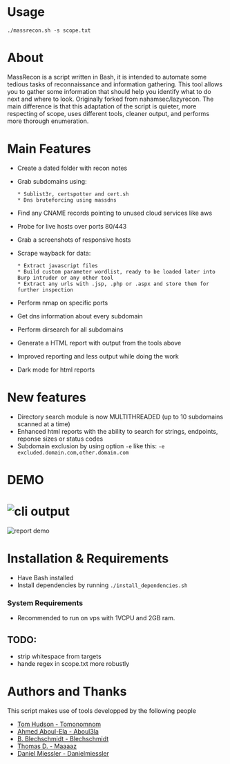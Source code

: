 # Usage

`./massrecon.sh -s scope.txt`

# About

MassRecon is a script written in Bash, it is intended to automate some tedious tasks of reconnaissance and information gathering.
This tool allows you to gather some information that should help you identify what to do next and where to look. Originally forked from nahamsec/lazyrecon.
The main difference is that this adaptation of the script is quieter, more respecting of scope, uses different tools, cleaner output, and performs more thorough enumeration.


# Main Features 
- Create a dated folder with recon notes
- Grab subdomains using:

      * Sublist3r, certspotter and cert.sh
      * Dns bruteforcing using massdns
      
- Find any CNAME records pointing to unused cloud services like aws
- Probe for live hosts over ports 80/443
- Grab a screenshots of responsive hosts 
- Scrape wayback for data:

      * Extract javascript files
      * Build custom parameter wordlist, ready to be loaded later into Burp intruder or any other tool
      * Extract any urls with .jsp, .php or .aspx and store them for further inspection
      
- Perform nmap on specific ports 
- Get dns information about every subdomain
- Perform dirsearch for all subdomains 
- Generate a HTML report with output from the tools above
- Improved reporting and less output while doing the work
- Dark mode for html reports


# New features
- Directory search module is now MULTITHREADED (up to 10 subdomains scanned at a time)
- Enhanced html reports with the ability to search for strings, endpoints, reponse sizes or status codes
- Subdomain exclusion by using option `-e` like this: `-e excluded.domain.com,other.domain.com`

# DEMO
![cli output](https://github.com/plenumlab/lazyrecon/raw/dev/upgrade/recon.gif)
=================================================================================
![report demo](https://github.com/plenumlab/lazyrecon/raw/dev/upgrade/report.gif)


# Installation & Requirements
- Have Bash installed
- Install dependencies by running `./install_dependencies.sh`

### System Requirements
- Recommended to run on vps with 1VCPU and 2GB ram.

## TODO:
* strip whitespace from targets
* hande regex in scope.txt more robustly


# Authors and Thanks
This script makes use of tools developped by the following people
- [Tom Hudson - Tomonomnom](https://github.com/tomnomnom)
- [Ahmed Aboul-Ela - Aboul3la](https://github.com/aboul3la)
- [B. Blechschmidt - Blechschmidt](https://github.com/blechschmidt)
- [Thomas D. - Maaaaz](https://github.com/maaaaz)
- [Daniel Miessler - Danielmiessler](https://github.com/danielmiessler)

